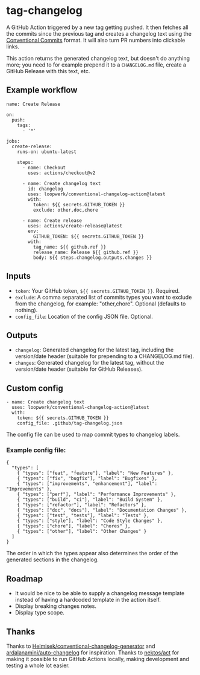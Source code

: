 # tag-changelog
A GitHub Action triggered by a new tag getting pushed. It then fetches all the commits since the previous tag and creates a changelog text using the [Conventional Commits](https://www.conventionalcommits.org) format. It will also turn PR numbers into clickable links.

This action returns the generated changelog text, but doesn't do anything more; you need to for example prepend it to a `CHANGELOG.md` file, create a GitHub Release with this text, etc.

## Example workflow
```
name: Create Release

on:
  push:
    tags:
      - '*'

jobs:
  create-release:
    runs-on: ubuntu-latest

    steps:
      - name: Checkout
        uses: actions/checkout@v2

      - name: Create changelog text
        id: changelog
        uses: loopwerk/conventional-changelog-action@latest
        with:
          token: ${{ secrets.GITHUB_TOKEN }}
          exclude: other,doc,chore

      - name: Create release
        uses: actions/create-release@latest
        env:
          GITHUB_TOKEN: ${{ secrets.GITHUB_TOKEN }}
        with:
          tag_name: ${{ github.ref }}
          release_name: Release ${{ github.ref }}
          body: ${{ steps.changelog.outputs.changes }}
```

## Inputs
* `token`: Your GitHub token, `${{ secrets.GITHUB_TOKEN }}`. Required.
* `exclude`: A comma separated list of commits types you want to exclude from the changelog, for example: "other,chore". Optional (defaults to nothing).
* `config_file`: Location of the config JSON file. Optional.

## Outputs
* `changelog`: Generated changelog for the latest tag, including the version/date header (suitable for prepending to a CHANGELOG.md file).
* `changes`: Generated changelog for the latest tag, without the version/date header (suitable for GitHub Releases).

## Custom config
```
- name: Create changelog text
  uses: loopwerk/conventional-changelog-action@latest
  with:
    token: ${{ secrets.GITHUB_TOKEN }}
    config_file: .github/tag-changelog.json
```

The config file can be used to map commit types to changelog labels.

### Example config file:

```
{
  "types": [
    { "types": ["feat", "feature"], "label": "New Features" },
    { "types": ["fix", "bugfix"], "label": "Bugfixes" },
    { "types": ["improvements", "enhancement"], "label": "Improvements" },
    { "types": ["perf"], "label": "Performance Improvements" },
    { "types": ["build", "ci"], "label": "Build System" },
    { "types": ["refactor"], "label": "Refactors" },
    { "types": ["doc", "docs"], "label": "Documentation Changes" },
    { "types": ["test", "tests"], "label": "Tests" },
    { "types": ["style"], "label": "Code Style Changes" },
    { "types": ["chore"], "label": "Chores" },
    { "types": ["other"], "label": "Other Changes" }
  ]
}
```

The order in which the types appear also determines the order of the generated sections in the changelog.

## Roadmap
- It would be nice to be able to supply a changelog message template instead of having a hardcoded template in the action itself. 
- Display breaking changes notes.
- Display type scope.

## Thanks
Thanks to [Helmisek/conventional-changelog-generator](https://github.com/Helmisek/conventional-changelog-generator) and [ardalanamini/auto-changelog](https://github.com/ardalanamini/auto-changelog) for inspiration. Thanks to [nektos/act](https://github.com/nektos/act) for making it possible to run GitHub Actions locally, making development and testing a whole lot easier.
